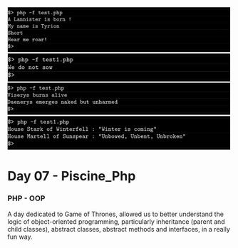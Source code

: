<img src="../resources/images/tyrion.png" width="500">
<img src="../resources/images/greyjoy.png" width="500">
<img src="../resources/images/targaryen.png" width="500">
<img src="../resources/images/house.png" width="500">

# Day 07 - Piscine_Php

### PHP - OOP

A day dedicated to Game of Thrones, allowed us to better understand the logic of object-oriented programming, particularly inheritance (parent and child classes), abstract classes, abstract methods and interfaces, in a really fun way.
